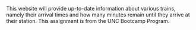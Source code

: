 This website will provide up-to-date information about various trains, namely their arrival times and how many minutes remain until they arrive at their station. This assignment is from the UNC Bootcamp Program.

